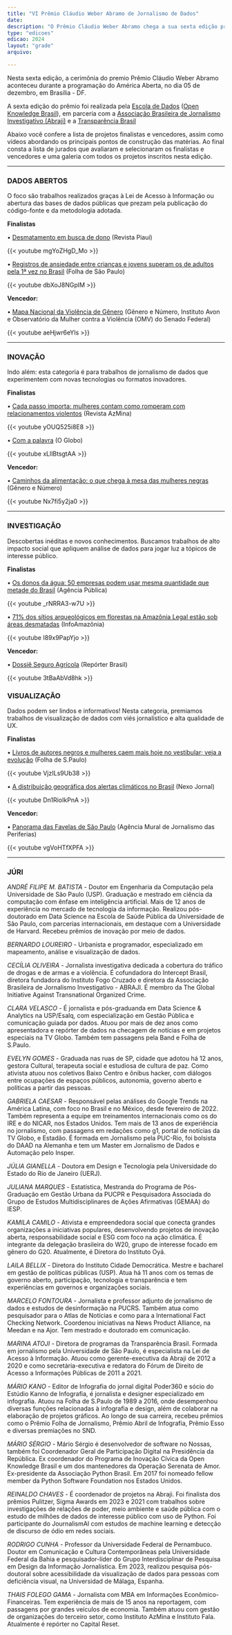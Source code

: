 ```yaml
---
title: "VI Prêmio Cláudio Weber Abramo de Jornalismo de Dados"
date: 
description: "O Prêmio Cláudio Weber Abramo chega a sua sexta edição premiando a partir de categorias os melhores trabalhos de jornalismo de dados do país."
type: "edicoes"
edicao: 2024
layout: "grade"
arquivo:

---
```


Nesta sexta edição, a cerimônia do premio Prêmio Cláudio Weber Abramo aconteceu durante a programação do América Aberta, no dia 05 de dezembro, em Brasília - DF.  

A sexta edição do prêmio foi realizada pela [Escola de Dados](http://escoladedados.org) ([Open Knowledge Brasil](https://ok.org.br/)), em parceria com a [Associação Brasileira de Jornalismo Investigativo (Abraji)](https://abraji.org.br) e a [Transparência Brasil](https://blog.transparencia.org.br) 

Abaixo você confere a lista de projetos finalistas e vencedores, assim como vídeos abordando os principais pontos de construção das matérias. Ao final consta a lista de jurados que avaliaram e selecionaram os finalistas e vencedores e uma galeria com todos os projetos inscritos nesta edição. 

---
### DADOS ABERTOS

O foco são trabalhos realizados graças à Lei de Acesso à Informação ou abertura das bases de dados públicas que prezam pela publicação do código-fonte e da metodologia adotada.

**Finalistas**

• [Desmatamento em busca de dono](https://piaui.folha.uol.com.br/desmatamento-amazonia-embargos-icmbio/) (Revista Piauí)

{{< youtube mgYoZHgD_Mo >}}

• [Registros de ansiedade entre crianças e jovens superam os de adultos pela 1ª vez no Brasil](https://www1.folha.uol.com.br/folhateen/2024/05/registros-de-ansiedade-entre-criancas-e-jovens-superam-os-de-adultos-pela-1a-vez.shtml) (Folha de São Paulo)

{{< youtube dbXoJ8NGpIM >}}

**Vencedor:**

• [Mapa Nacional da Violência de Gênero](https://www.senado.leg.br/institucional/datasenado/mapadaviolencia/#/inicio) (Gênero e Número, Instituto Avon e Observatório da Mulher contra a Violência (OMV) do Senado Federal)

{{< youtube aeHjwr6eYIs >}}

---

### INOVAÇÃO

Indo além: esta categoria é para trabalhos de jornalismo de dados que experimentem com novas tecnologias ou formatos inovadores.

**Finalistas**

• [Cada passo importa: mulheres contam como romperam com relacionamentos violentos](https://azmina.com.br/reportagens/cada-passo-importa-mulheres-contam-como-romperam-relacionamento-violento/) (Revista AzMina)

{{< youtube yOUQ525i8E8 >}}

• [Com a palavra](https://oglobo.globo.com/politica/especial/em-projeto-inedito-o-globo-usa-ia-para-decifrar-os-600-mil-discursos-deste-seculo-no-congresso.ghtml) (O Globo)

{{< youtube xLllBtsgtAA >}}

**Vencedor:**

• [Caminhos da alimentação: o que chega à mesa das mulheres negras](https://alimentacao.generonumero.media/) (Gênero e Número)

{{< youtube Nx7fi5y2ja0 >}}

---

### INVESTIGAÇÃO

Descobertas inéditas e novos conhecimentos. Buscamos trabalhos de alto impacto social que apliquem análise de dados para jogar luz a tópicos de interesse público.

**Finalistas**

• [Os donos da água: 50 empresas podem usar mesma quantidade que metade do Brasil](https://apublica.org/2023/10/os-donos-da-agua-50-empresas-podem-usar-mesma-quantidade-que-metade-do-brasil/) (Agência Pública)

{{< youtube _rNRRA3-w7U >}}

• [71% dos sítios arqueológicos em florestas na Amazônia Legal estão sob áreas desmatadas](https://infoamazonia.org/2024/01/30/71-dos-sitios-arqueologicos-em-florestas-na-amazonia-legal-estao-sob-areas-desmatadas/) (InfoAmazônia)

{{< youtube I89x9PapYjo >}}

**Vencedor:**

• [Dossiê Seguro Agrícola](https://reporterbrasil.org.br/dossie-seguro-agricola/) (Repórter Brasil)

{{< youtube 3tBaAbVd8hk >}}

### VISUALIZAÇÃO

Dados podem ser lindos e informativos! Nesta categoria, premiamos trabalhos de visualização de dados com viés jornalístico e alta qualidade de UX.

**Finalistas**

• [Livros de autores negros e mulheres caem mais hoje no vestibular; veja a evolução](https://www1.folha.uol.com.br/ilustrada/2023/11/livros-no-vestibular-tem-mais-autores-negros-hoje-e-usp-e-prova-mais-masculina.shtml?pwgt=kusg0ivdf5svmw7fzozfd5g9ldfj1mhd18m2phjg19gwmkn6&utm_source=whatsapp&utm_medium=social&utm_campaign=compwagift) (Folha de S.Paulo)

{{< youtube VjzILs9Ub38 >}}

• [A distribuição geográfica dos alertas climáticos no Brasil](https://www.nexojornal.com.br/grafico/2023/12/12/a-distribuicao-geografica-dos-alertas-climaticos-no-brasil) (Nexo Jornal)

{{< youtube Dn1RioIkPnA >}}

**Vencedor:**

• [Panorama das Favelas de São Paulo](https://www.agenciamural.org.br/especiais/favelas-de-sao-paulo/) (Agência Mural de Jornalismo das Periferias)

{{< youtube vgVoHTfXPFA >}}

---

### JÚRI 

*ANDRÉ FILIPE M. BATISTA* - Doutor em Engenharia da Computação pela Universidade de São Paulo (USP). Graduação e mestrado em ciência da computação com ênfase em inteligência artificial. Mais de 12 anos de experiência no mercado de tecnologia da informação. Realizou pós-doutorado em Data Science na Escola de Saúde Pública da Universidade de São Paulo, com parcerias internacionais, em destaque com a Universidade de Harvard. Recebeu prêmios de inovação por meio de dados.

*BERNARDO LOUREIRO* - Urbanista e programador, especializado em mapeamento, análise e visualização de dados.

*CECÍLIA OLIVEIRA* - Jornalista investigativa dedicada a cobertura do tráfico de drogas e de armas e a violência. É cofundadora do Intercept Brasil, diretora fundadora do Instituto Fogo Cruzado e diretora da Associação Brasileira de Jornalismo Investigativo - ABRAJI. É membro da The Global Initiative Against Transnational Organized Crime.

*CLARA VELASCO* - É jornalista e pós-graduanda em Data Science & Analytics na USP/Esalq, com especialização em Gestão Pública e comunicação guiada por dados. Atuou por mais de dez anos como apresentadora e repórter de dados na checagem de notícias e em projetos especiais na TV Globo. Também tem passagens pela Band e Folha de S.Paulo.

*EVELYN GOMES* - Graduada nas ruas de SP, cidade que adotou há 12 anos, gestora Cultural, terapeuta social e estudiosa de cultura de paz. Como ativista atuou nos coletivos Baixo Centro e ônibus hacker, com diálogos entre ocupações de espaços públicos, autonomia, governo aberto e políticas a partir das pessoas.

*GABRIELA CAESAR* - Responsável pelas análises do Google Trends na América Latina, com foco no Brasil e no México, desde fevereiro de 2022. Também representa a equipe em treinamentos internacionais como os do IRE e do NICAR, nos Estados Unidos. Tem mais de 13 anos de experiência no jornalismo, com passagens em redações como g1, portal de notícias da TV Globo, e Estadão. É formada em Jornalismo pela PUC-Rio, foi bolsista do DAAD na Alemanha e tem um Master em Jornalismo de Dados e Automação pelo Insper.

*JÚLIA GIANELLA* - Doutora em Design e Tecnologia pela Universidade do Estado do Rio de Janeiro (UERJ).

*JULIANA MARQUES* - Estatística, Mestranda do Programa de Pós-Graduação em Gestão Urbana da PUCPR e Pesquisadora Associada do Grupo de Estudos Multidisciplinares de Ações Afirmativas (GEMAA) do IESP.

*KAMILA CAMILO* - Ativista e empreendedora social que conecta grandes organizações a iniciativas populares, desenvolvendo projetos de inovação aberta, responsabilidade social e ESG com foco na ação climática. É integrante da delegação brasileira do W20, grupo de interesse focado em gênero do G20. Atualmente, é Diretora do Instituto Oyá.

*LAILA BELLIX* - Diretora do Instituto Cidade Democrática. Mestre e bacharel em gestão de políticas públicas (USP). Atua há 11 anos com os temas de governo aberto, participação, tecnologia e transparência e tem experiências em governos e organizações sociais. 

*MARCELO FONTOURA* - Jornalista e professor adjunto de jornalismo de dados e estudos de desinformação na PUCRS. Também atua como pesquisador para o Atlas de Notícias e como para a International Fact Checking Network. Coordenou iniciativas na News Product Alliance, na Meedan e na Ajor. Tem mestrado e doutorado em comunicação.

*MARINA ATOJI* - Diretora de programas da Transparência Brasil. Formada em jornalismo pela Universidade de São Paulo, é especialista na Lei de Acesso à Informação. Atuou como gerente-executiva da Abraji de 2012 a 2020 e como secretária-executiva e redatora do Fórum de Direito de Acesso a Informações Públicas de 2011 a 2021.

*MÁRIO KANO* - Editor de Infografia do jornal digital Poder360 e sócio do Estúdio Kanno de Infografia, é jornalista e designer especializado em infografia. Atuou na Folha de S.Paulo de 1989 a 2016, onde desempenhou diversas funções relacionadas à infografia e design, além de colaborar na elaboração de projetos gráficos. Ao longo de sua carreira, recebeu prêmios como o Prêmio Folha de Jornalismo, Prêmio Abril de Infografia, Prêmio Esso e diversas premiações no SND.

*MÁRIO SÉRGIO* - Mário Sérgio é desenvolvedor de software no Nossas, também foi Coordenador Geral de Participação Digital na Presidência da República. Ex coordenador do Programa de Inovação Cívica da Open Knowledge Brasil e um dos mantenedores da Operação Serenata de Amor. Ex-presidente da Associação Python Brasil. Em 2017 foi nomeado fellow member da Python Software Foundation nos Estados Unidos.

*REINALDO CHAVES* - É coordenador de projetos na Abraji. Foi finalista dos prêmios Pulitzer, Sigma Awards em 2023 e 2021 com trabalhos sobre investigações de relações de poder, meio ambiente e saúde pública com o estudo de milhões de dados de interesse público com uso de Python. Foi participante do JournalismAI com estudos de machine learning e detecção de discurso de ódio em redes sociais. 

*RODRIGO CUNHA* - Professor da Universidade Federal de Pernambuco. Doutor em Comunicação e Cultura Contemporâneas pela Universidade Federal da Bahia e pesquisador-líder do Grupo Interdisciplinar de Pesquisa em Design da Informação Jornalística. Em 2023, realizou pesquisa pós-doutoral sobre acessibilidade da visualização de dados para pessoas com deficiência visual, na Universidad de Málaga, Espanha.

*THAIS FOLEGO GAMA* - Jornalista com MBA em Informações Econômico-Financeiras. Tem experiência de mais de 15 anos na reportagem, com passagens por grandes veículos de economia. Também atuou com gestão de organizações do terceiro setor, como Instituto AzMina e Instituto Fala. Atualmente é repórter no Capital Reset.

